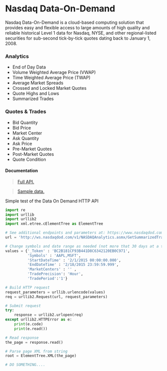 # Nasdaq Data-On-Demand
Nasdaq Data-On-Demand is a cloud-based computing solution that provides easy and flexible access to large amounts of high quality and reliable historical Level 1 data for Nasdaq, NYSE, and other regional-listed securities for sub-second tick-by-tick quotes dating back to January 1, 2008.
### Analytics
* End of Day Data
* Volume Weighted Average Price (VWAP)
* Time Weighted Average Price (TWAP)
* Average Market Spreads
* Crossed and Locked Market Quotes
* Quote Highs and Lows
* Summarized Trades

### Quotes & Trades
* Bid Quantity
* Bid Price
* Market Center
* Ask Quantity
* Ask Price
* Pre-Market Quotes
* Post-Market Quotes
* Quote Condition

#### Documentation
> [Full API.](http://www.nasdaqdod.com/NASDAQAnalytics.asmx?v=xOperations) 

> [Sample data.](http://www.nasdaqdod.com/Samples.aspx)



Simple test of the Data On Demand HTTP API
```python
import re
import urllib
import urllib2
import xml.etree.cElementTree as ElementTree

# See additional endpoints and parameters at: https://www.nasdaqdod.com/ 
url = 'http://ws.nasdaqdod.com/v1/NASDAQAnalytics.asmx/GetSummarizedTrades'

# Change symbols and date range as needed (not more that 30 days at a time)
values = {'_Token' : 'BC2B181CF93B441D8C6342120EB0C971',
          'Symbols' : 'AAPL,MSFT',
          'StartDateTime' : '2/1/2015 00:00:00.000',
          'EndDateTime' : '2/18/2015 23:59:59.999',
          'MarketCenters' : '' ,
          'TradePrecision': 'Hour',
          'TradePeriod':'1'}

# Build HTTP request
request_parameters = urllib.urlencode(values)
req = urllib2.Request(url, request_parameters)

# Submit request
try:
    response = urllib2.urlopen(req)
except urllib2.HTTPError as e:
    print(e.code)
    print(e.read())

# Read response
the_page = response.read()

# Parse page XML from string
root = ElementTree.XML(the_page)

# DO SOMETHING....
```
